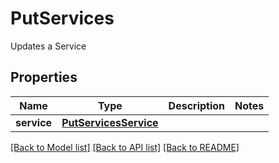 # PutServices

Updates a Service
## Properties
Name | Type | Description | Notes
------------ | ------------- | ------------- | -------------
**service** | [**PutServicesService**](PutServicesService.md) |  | 

[[Back to Model list]](../README.md#documentation-for-models) [[Back to API list]](../README.md#documentation-for-api-endpoints) [[Back to README]](../README.md)


